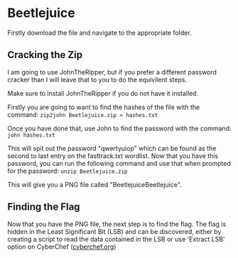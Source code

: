# Beetlejuice

Firstly download the file and navigate to the appropriate folder.

## Cracking the Zip
I am going to use JohnTheRipper, but if you prefer a different password cracker than I will leave that to you to do the equivilent steps.

Make sure to install JohnTheRipper if you do not have it installed.

Firstly you are going to want to find the hashes of the file with the command:
`zip2john Beetlejuice.zip > hashes.txt`

Once you have done that, use John to find the password with the command:
`john hashes.txt` 

This will spit out the password "qwertyuiop" which can be found as the second to last entry on the fasttrack.txt wordlist. Now that you have this password, you can run the following command and use that when prompted for the password:
`unzip Beetlejuice.zip`

This will give you a PNG file called "BeetlejuiceBeetlejuice".

## Finding the Flag
Now that you have the PNG file, the next step is to find the flag. The flag is hidden in the Least Significant Bit (LSB) and can be discovered, either by creating a script to read the data contained in the LSB or use 'Extract LSB' option on CyberChef ([cyberchef.org](cyberchef.org))
